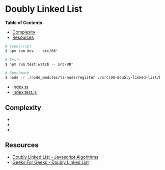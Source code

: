 # Doubly Linked List

<!-- START doctoc generated TOC please keep comment here to allow auto update -->
<!-- DON'T EDIT THIS SECTION, INSTEAD RE-RUN doctoc TO UPDATE -->
**Table of Contents**

- [Complexity](#complexity)
- [Resources](#resources)

<!-- END doctoc generated TOC please keep comment here to allow auto update -->

```bash
# TypeScript
$ npm run dev -- src/08*

# Tests
$ npm run test:watch -- src/08*

# Benchmark
$ node -r ./node_modules/ts-node/register ./src/08-doubly-linked-list/benchmark.ts
```

- [index.ts](./index.ts)
- [index.test.js](./index.test.js)

## Complexity

- [add]: O(n)
- [remove]: O(n)
- [find]: O(n)

## Resources

- [Doubly Linked List - Javascript Algorithms](https://github.com/trekhleb/javascript-algorithms/tree/master/src/data-structures/doubly-linked-list)
- [Geeks For Geeks - Doubly Linked List](https://www.geeksforgeeks.org/doubly-linked-list/)

